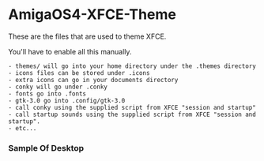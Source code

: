 # AmigaOS4-XFCE-Theme

These are the files that are used to theme XFCE.

You'll have to enable all this manually.

    - themes/ will go into your home directory under the .themes directory
    - icons files can be stored under .icons 
    - extra icons can go in your documents directory
    - conky will go under .conky
    - fonts go into .fonts
    - gtk-3.0 go into .config/gtk-3.0
    - call conky using the supplied script from XFCE "session and startup" 
    - call startup sounds using the supplied script from XFCE "session and startup". 
    - etc...

### Sample Of Desktop

